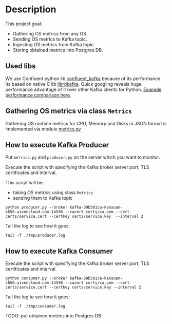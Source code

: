 # Description

This project goal:

- Gathering OS metrics from any OS.
- Sending OS metrics to Kafka topic.
- Ingesting OS metrics from Kafka topic.
- Storing obtained metrics into Postgres DB.

## Used libs

We use Confluent python lib [confluent_kafka](https://github.com/confluentinc/confluent-kafka-python) because of its performance. Its based on native C lib [librdkafka](https://github.com/edenhill/librdkafka). Quick googling reveals huge performance advantage of it over other Kafka clients for Python. [Example performance comparison here](http://activisiongamescience.github.io/2016/06/15/Kafka-Client-Benchmarking/).

## Gathering OS metrics via class `Metrics`

Gathering OS runtime metrics for CPU, Memory and Disks in JSON format is implemented via module [metrics.py](./metrics.py)

## How to execute Kafka Producer

Put `metrics.py` and `producer.py` on the server which you want to monitor.

Execute the script with specifying the Kafka broker server:port, TLS certificates and interval.

This script will be:
- taking OS metrics using class `Metrics`
- sending them to Kafka topic

```
python producer.py --broker kafka-39b301ca-kansuan-4650.aivencloud.com:14598 --cacert certs/ca.pem --cert certs/service.cert --certkey certs/service.key  --interval 2
```

Tail the log to see how it goes:
```
tail -f ./tmp/producer.log
```

## How to execute Kafka Consumer

Execute the script with specifying the Kafka broker server:port, TLS certificates and interval.

```
python consumer.py --broker kafka-39b301ca-kansuan-4650.aivencloud.com:14598 --cacert certs/ca.pem --cert certs/service.cert --certkey certs/service.key --interval 2
```

Tail the log to see how it goes:
```
tail -f ./tmp/consumer.log
```

TODO: put obtained metrics into Postgres DB.